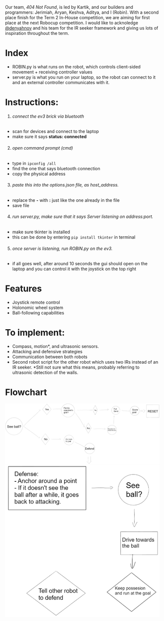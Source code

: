 Our team, *404 Not Found*, is led by Kartik, and our builders and programmers: Jerimiah, Aryan, Keshva, Aditya, and I (Robin). With a second place finish for the Term 2 In-House competition, we are aiming for first place at the next Robocup competition. I would like to acknoledge [@denyahnov](https://github.com/denyahnov) and his team for the IR seeker framework and giving us lots of inspiration throughout the term.

# Index
  * ROBIN.py is what runs on the robot, which controls client-sided movement + receiving controller values
  * server.py is what you run on your laptop, so the robot can connect to it and an external controller communicates with it.

# Instructions:
1. <h6>connect the ev3 brick via bluetooth</h6>
  * scan for devices and connect to the laptop
  * make sure it says **status: connected**
2. <h6>open command prompt (cmd)</h6>
  * type in `ipconfig /all`
  * find the one that says bluetooth connection
  * copy the physical address
3. <h6>paste this into the options.json file, as host_address.</h6>
  * replace the **-** with **:** just like the one already in the file
  * save file
4. <h6>run server.py, make sure that it says Server listening on address:port.</h6>
  * make sure tkinter is installed
  * this can be done by entering `pip install tkinter` in terminal
5. <h6>once server is listening, run ROBIN.py on the ev3.</h6>
  * if all goes well, after around 10 seconds the gui should open on the laptop and you can control it with the joystick on the top right

# Features
- Joystick remote control
- Holonomic wheel system
- Ball-following capabilities

# To implement:
- Compass, motion*, and ultrasonic sensors.
- Attacking and defensive strategies
- Communication between both robots
- Second robot script for the other robot which uses two IRs instead of an IR seeker.
*Still not sure what this means, probably referring to ultrasonic detection of the walls.

# Flowchart
![Flowchart](/assets/img1.png?raw=true "Flowchart")
![Defense](/assets/img2.png?raw=true "Defense")